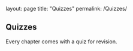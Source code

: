 layout: page
title: "Quizzes"
permalink: /Quizzes/

## Quizzes

Every chapter comes with a quiz for revision.
